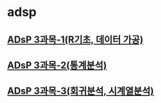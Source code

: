 # adsp

## [ADsP 3과목-1(R기초, 데이터 가공)](https://github.com/Hyeok95/adsp/blob/main/ADsP3과목-1.md)
## [ADsP 3과목-2(통계분석)](https://github.com/Hyeok95/adsp/blob/main/ADsP3과목-2.md)
## [ADsP 3과목-3(회귀분석, 시계열분석)](https://github.com/Hyeok95/adsp/blob/main/ADsP3과목-3.md)
